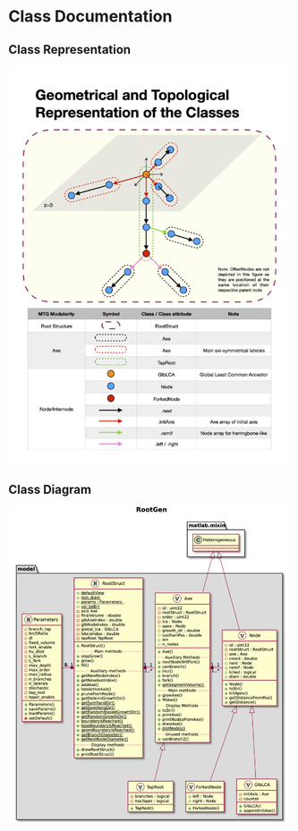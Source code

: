 # Class Documentation

## Class Representation
![Class Representation](../assets/ClassRepresentation.png)

## Class Diagram
![Class Diagram](../assets/class_diagram.png)